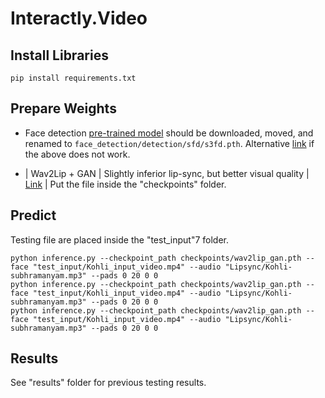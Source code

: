 # Interactly.Video

## Install Libraries
```
pip install requirements.txt
```

## Prepare Weights
- Face detection [pre-trained model](https://www.adrianbulat.com/downloads/python-fan/s3fd-619a316812.pth) should be downloaded, moved, and renamed to `face_detection/detection/sfd/s3fd.pth`. Alternative [link](https://iiitaphyd-my.sharepoint.com/:u:/g/personal/prajwal_k_research_iiit_ac_in/EZsy6qWuivtDnANIG73iHjIBjMSoojcIV0NULXV-yiuiIg?e=qTasa8) if the above does not work.

- | Wav2Lip + GAN  | Slightly inferior lip-sync, but better visual quality | [Link](https://iiitaphyd-my.sharepoint.com/:u:/g/personal/radrabha_m_research_iiit_ac_in/EdjI7bZlgApMqsVoEUUXpLsBxqXbn5z8VTmoxp55YNDcIA?e=n9ljGW) | Put the file inside the "checkpoints" folder.



## Predict
Testing file are placed inside the "test_input"7 folder.
```
python inference.py --checkpoint_path checkpoints/wav2lip_gan.pth --face "test_input/Kohli_input_video.mp4" --audio "Lipsync/Kohli-subhramanyam.mp3" --pads 0 20 0 0    
python inference.py --checkpoint_path checkpoints/wav2lip_gan.pth --face "test_input/Kohli_input_video.mp4" --audio "Lipsync/Kohli-subhramanyam.mp3" --pads 0 20 0 0
python inference.py --checkpoint_path checkpoints/wav2lip_gan.pth --face "test_input/Kohli_input_video.mp4" --audio "Lipsync/Kohli-subhramanyam.mp3" --pads 0 20 0 0
```

## Results
See "results" folder for previous testing results.
